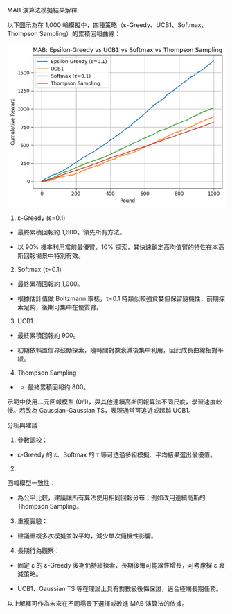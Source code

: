 MAB 演算法模擬結果解釋

以下圖示為在 1,000 輪模擬中，四種策略（ε-Greedy、UCB1、Softmax、Thompson Sampling）的累積回報曲線：

![模擬結果](static/output.png)

1. ε-Greedy (ε=0.1)

- 最終累積回報約 1,600，領先所有方法。

- 以 90% 機率利用當前最優臂、10% 探索，其快速鎖定高均值臂的特性在本高斯回報場景中特別有效。

2. Softmax (τ=0.1)

- 最終累積回報約 1,000。

- 根據估計值做 Boltzmann 取樣，τ=0.1 時類似較強貪婪但保留隨機性，前期探索足夠，後期可集中在優質臂。

3. UCB1

- 最終累積回報約 900。

- 初期依賴置信界鼓勵探索，隨時間對數衰減後集中利用，因此成長曲線相對平緩。

4. Thompson Sampling

- - 最終累積回報約 800。

示範中使用二元回報模型 (0/1)，與其他連續高斯回報算法不同尺度，學習速度較慢。若改為 Gaussian–Gaussian TS，表現通常可追近或超越 UCB1。

分析與建議

1. 參數調校：

- ε-Greedy 的 ε、Softmax 的 τ 等可透過多組模擬、平均結果選出最優值。
2. 
回報模型一致性：

- 為公平比較，建議讓所有算法使用相同回報分布；例如改用連續高斯的 Thompson Sampling。

3. 重複實驗：

- 建議重複多次模擬並取平均，減少單次隨機性影響。

4. 長期行為觀察：

- 固定 ε 的 ε-Greedy 後期仍持續探索，長期後悔可能線性增長，可考慮採 ε 衰減策略。

- UCB1、Gaussian TS 等在理論上具有對數級後悔保證，適合極端長期任務。

以上解釋可作為未來在不同場景下選擇或改進 MAB 演算法的依據。